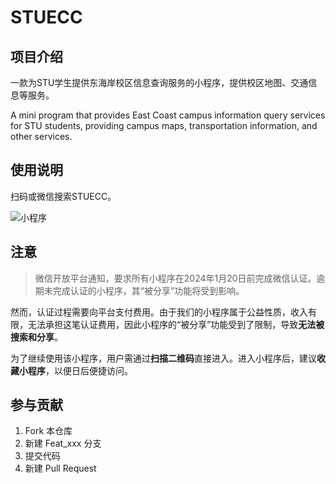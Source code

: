 # STUECC

## 项目介绍

一款为STU学生提供东海岸校区信息查询服务的小程序，提供校区地图、交通信息等服务。

A mini program that provides East Coast campus information query services for STU students, providing campus maps, transportation information, and other services.

## 使用说明

扫码或微信搜索STUECC。

![小程序](https://foruda.gitee.com/images/1681377157460251686/5d2c6c4b_8148862.jpeg)

## 注意

> 微信开放平台通知，要求所有小程序在2024年1月20日前完成微信认证。逾期未完成认证的小程序，其“被分享”功能将受到影响。

然而，认证过程需要向平台支付费用。由于我们的小程序属于公益性质，收入有限，无法承担这笔认证费用，因此小程序的“被分享”功能受到了限制，导致**无法被搜索和分享**。

为了继续使用该小程序，用户需通过**扫描二维码**直接进入。进入小程序后，建议**收藏小程序**，以便日后便捷访问。

## 参与贡献

1.  Fork 本仓库
2.  新建 Feat_xxx 分支
3.  提交代码
4.  新建 Pull Request

